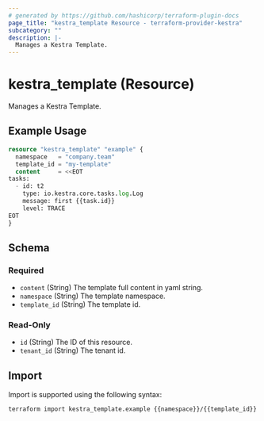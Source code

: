 ```yaml
---
# generated by https://github.com/hashicorp/terraform-plugin-docs
page_title: "kestra_template Resource - terraform-provider-kestra"
subcategory: ""
description: |-
  Manages a Kestra Template.
---
```


# kestra_template (Resource)

Manages a Kestra Template.

## Example Usage

```terraform
resource "kestra_template" "example" {
  namespace   = "company.team"
  template_id = "my-template"
  content     = <<EOT
tasks:
  - id: t2
    type: io.kestra.core.tasks.log.Log
    message: first {{task.id}}
    level: TRACE
EOT
}
```

<!-- schema generated by tfplugindocs -->
## Schema

### Required

- `content` (String) The template full content in yaml string.
- `namespace` (String) The template namespace.
- `template_id` (String) The template id.

### Read-Only

- `id` (String) The ID of this resource.
- `tenant_id` (String) The tenant id.

## Import

Import is supported using the following syntax:

```shell
terraform import kestra_template.example {{namespace}}/{{template_id}}
```

